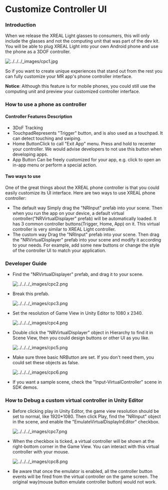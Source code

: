 # Customize Controller UI

### Introduction

When we release the XREAL Light glasses to consumers, this will only include the glasses and not the computing unit that was part of the dev kit. You will be able to plug XREAL Light into your own Android phone and use the phone as a 3DOF controller.

![../../../_images/cpc1.jpg](https://xreal.gitbook.io/~gitbook/image?url=https%3A%2F%2Fnrealsdkdoc.readthedocs.io%2Fen%2Flatest%2F_images%2Fcpc1.jpg&width=300&dpr=4&quality=100&sign=f94348e418cf8be11d06aa9fee55d4ab349167d2a2d0a92b513e6e56bc604f54)

So if you want to create unique experiences that stand out from the rest you can fully customize your MR app's phone controller interface.

**Notice**: Although this feature is for mobile phones, you could still use the computing unit and preview your customized controller interface.

### How to use a phone as controller

#### Controller Features Description

- 3DoF Tracking
- TouchpadRepresents "Trigger" button, and is also used as a touchpad. It can detect touching and swiping.
- Home ButtonClick to call "Exit App" menu. Press and hold to recenter your controller. We would advise developers to not use this button when developing apps.
- App Button Can be freely customized for your app, e.g. click to open an in-app menu or perform a special action.

#### Two ways to use

One of the great things about the XREAL phone controller is that you could easily customize its UI interface. Here are two ways to use XREAL phone controller:

- The default way Simply drag the "NRInput" prefab into your scene. Then when you run the app on your device, a default virtual controller("NRVirtualDisplayer" prefab) will be automatically loaded. It has 3 common controller buttons(Trigger, Home, App) on it. This virtual controller is very similar to XREAL Light controller.
- The custom way Drag the "NRInput" prefab into your scene. Then drag the "NRVirtualDisplayer" prefab into your scene and modify it according to your needs. For example, add some new buttons or change the style of the controller UI to match your application.

### Developer Guide

- Find the "NRVirtualDisplayer" prefab, and drag it to your scene.

  ![../../../_images/cpc2.png](https://xreal.gitbook.io/~gitbook/image?url=https%3A%2F%2Fnrealsdkdoc.readthedocs.io%2Fen%2Flatest%2F_images%2Fcpc2.png&width=300&dpr=4&quality=100&sign=160f28cb751afff50a3f1bf29570f36543507e91ea263c094d11bc8fa96dcd34)

- Break this prefab.

  ![../../../_images/cpc3.png](https://xreal.gitbook.io/~gitbook/image?url=https%3A%2F%2Fnrealsdkdoc.readthedocs.io%2Fen%2Flatest%2F_images%2Fcpc3.png&width=300&dpr=4&quality=100&sign=ab26e53eff0b9f9a6313eac5f992c3d7fc00e3685092073462502257b876d4c4)

- Set the resolution of Game View in Unity Editor to 1080 x 2340.

  ![../../../_images/cpc4.png](https://xreal.gitbook.io/~gitbook/image?url=https%3A%2F%2Fnrealsdkdoc.readthedocs.io%2Fen%2Flatest%2F_images%2Fcpc4.png&width=300&dpr=4&quality=100&sign=76917fe81581a91baac6c3d8aaca0da10426d19c87a1d026514de92712505e8d)

- Double click the "NRVirtualDisplayer" object in Hierarchy to find it in Scene View, then you could design buttons or other UI as you like.

  ![../../../_images/cpc5.png](https://xreal.gitbook.io/~gitbook/image?url=https%3A%2F%2Fnrealsdkdoc.readthedocs.io%2Fen%2Flatest%2F_images%2Fcpc5.png&width=300&dpr=4&quality=100&sign=7965ca437016e708e029970c7b813daaa975ca94ca47cef52be41610326eb32d)

- Make sure three basic NRButton are set. If you don't need them, you could set these objects as false.

  ![../../../_images/cpc6.png](https://xreal.gitbook.io/~gitbook/image?url=https%3A%2F%2Fnrealsdkdoc.readthedocs.io%2Fen%2Flatest%2F_images%2Fcpc6.png&width=300&dpr=4&quality=100&sign=8afa0c73ebf3bff74e1408d3b8eba23f4d3988e8170804c14414871ce2ad35b3)

- If you want a sample scene, check the "Input-VirtualController" scene in SDK demos.

### How to Debug a custom virtual controller in Unity Editor

- Before clicking play in Unity Editor, the game view resolution should be set to normal, like 1920*1080. Then click Play, find the "NRInput" object in the scene, and enable the "EmulateVirtualDisplayInEditor" checkbox.

  ![../../../_images/cpc7.png](https://xreal.gitbook.io/~gitbook/image?url=https%3A%2F%2Fnrealsdkdoc.readthedocs.io%2Fen%2Flatest%2F_images%2Fcpc7.png&width=300&dpr=4&quality=100&sign=8c58c43a751809607ac3f90af2a67b8154a5d24bb34acce64ecbac770690c770)

- When the checkbox is ticked, a virtual controller will be shown at the right-bottom corner in the Game View. You can interact with this virtual controller with your mouse.

  ![../../../_images/cpc8.png](https://xreal.gitbook.io/~gitbook/image?url=https%3A%2F%2Fnrealsdkdoc.readthedocs.io%2Fen%2Flatest%2F_images%2Fcpc8.png&width=300&dpr=4&quality=100&sign=2a7be030615d26f4e0dc50ff640f9c4aac26e026b6b159708f5a3bb893ec9edb)

- Be aware that once the emulator is enabled, all the controller button events will be fired from the virtual controller on the game screen. The original way(mouse button emulate controller button) would not work.